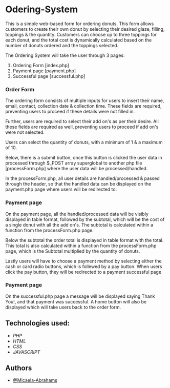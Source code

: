 
# Odering-System
This is a simple web-based form for ordering donuts. 
This form allows customers to create their own donut by selecting their desired glaze, filling, toppings & the quantity.
Customers can choose up to three toppings for each donut, and the total cost is dynamically calculated based on the number of donuts ordered and the toppings selected.

The Ordering System will take the user through 3 pages:
1. Ordering Form [index.php]
2. Payment page [payment.php]
3. Successful page [successful.php]

### Order Form
The ordering form consists of multiple inputs for users to insert their name, email, contact, collection date & collection time. These fields are required, preventing users to proceed if these details were not filled in.

Further, users are required to select their add on's as per their desire. All these fields are required as well, preventing users to proceed if add on's were not selected.

Users can select the quantity of donuts, with a minimum of 1 & a maximum of 10.

Below, there is a submit button, once this button is clicked the user data in processed through $_POST array superglobal to another php file [processForm.php] where the user data will be processed/handled.

In the processForm.php, all user details are handled/processed & passed through the header, so that the handled data can be displayed on the payment.php page where users will be redirected to.

### Payment page
On the payment page, all the handled/processed data will be visibly displayed in table format, followed by the subtotal, which will be the cost of a single donut with all the add on's. The subtotal is calculated within a function from the processForm.php page.

Below the subtotal the order total is displayed in table format with the total. This total is also calculated within a function from the processForm.php page, which is the Subtotal multiplied by the quantity of donuts.

Lastly users will have to choose a payment method by selecting either the cash or card radio buttons, which is follewed by a pay button. When users click the pay button, they will be redirected to a payment successful page 
 
### Payment page
On the successful.php page a message will be displayed saying Thank You!, and that payment was successful.
A home button will also be displayed which will take users back to the order form.

## Technologies used:

* _PHP_
* _HTML_
* _CSS_
* _JAVASCRIPT_

## Authors

- [@Micaela-Abrahams](https://github.com/Micaela-Abrahams)

